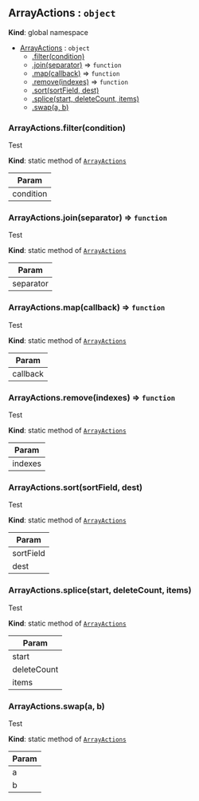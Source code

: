 <a name="ArrayActions"></a>

## ArrayActions : <code>object</code>
**Kind**: global namespace  

* [ArrayActions](#ArrayActions) : <code>object</code>
    * [.filter(condition)](#ArrayActions.filter)
    * [.join(separator)](#ArrayActions.join) ⇒ <code>function</code>
    * [.map(callback)](#ArrayActions.map) ⇒ <code>function</code>
    * [.remove(indexes)](#ArrayActions.remove) ⇒ <code>function</code>
    * [.sort(sortField, dest)](#ArrayActions.sort)
    * [.splice(start, deleteCount, items)](#ArrayActions.splice)
    * [.swap(a, b)](#ArrayActions.swap)

<a name="ArrayActions.filter"></a>

### ArrayActions.filter(condition)
Test

**Kind**: static method of [<code>ArrayActions</code>](#ArrayActions)  

| Param |
| --- |
| condition | 

<a name="ArrayActions.join"></a>

### ArrayActions.join(separator) ⇒ <code>function</code>
Test

**Kind**: static method of [<code>ArrayActions</code>](#ArrayActions)  

| Param |
| --- |
| separator | 

<a name="ArrayActions.map"></a>

### ArrayActions.map(callback) ⇒ <code>function</code>
Test

**Kind**: static method of [<code>ArrayActions</code>](#ArrayActions)  

| Param |
| --- |
| callback | 

<a name="ArrayActions.remove"></a>

### ArrayActions.remove(indexes) ⇒ <code>function</code>
Test

**Kind**: static method of [<code>ArrayActions</code>](#ArrayActions)  

| Param |
| --- |
| indexes | 

<a name="ArrayActions.sort"></a>

### ArrayActions.sort(sortField, dest)
Test

**Kind**: static method of [<code>ArrayActions</code>](#ArrayActions)  

| Param |
| --- |
| sortField | 
| dest | 

<a name="ArrayActions.splice"></a>

### ArrayActions.splice(start, deleteCount, items)
Test

**Kind**: static method of [<code>ArrayActions</code>](#ArrayActions)  

| Param |
| --- |
| start | 
| deleteCount | 
| items | 

<a name="ArrayActions.swap"></a>

### ArrayActions.swap(a, b)
Test

**Kind**: static method of [<code>ArrayActions</code>](#ArrayActions)  

| Param |
| --- |
| a | 
| b | 

